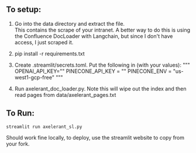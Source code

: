 ## To setup:

1. Go into the data directory and extract the file.  
This contains the scrape of your intranet.  A better way to do this is using the Confluence DocLoader with Langchain, but since I don't have access, I just scraped it.

2. pip install -r requirements.txt

3. Create .streamlit/secrets.toml.  Put the following in (with your values):
"""
OPENAI_API_KEY="" 
PINECONE_API_KEY = ""
PINECONE_ENV = "us-west1-gcp-free"
"""

4. Run axelerant_doc_loader.py.  Note this will wipe out the index and then read pages from data/axelerant_pages.txt

## To Run:

`streamlit run axelerant_sl.py`

Should work fine locally, to deploy, use the streamlit website to copy from your fork.